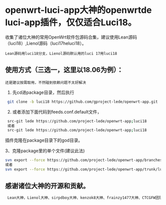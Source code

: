 # openwrt-luci-app大神的openwrtde luci-app插件，仅仅适合Luci18。
收集了诸位大神的常用OpenWrt软件包源码合集，建议使用Lean源码（luci18）,Lienol源码（luci17heluci18）。

`Lean源码用luci18分支，Lienol源码默认用的luci 17用luci18`


## 使用方式（三选一，这里以18.06为例）：
`还是建议按需取用，不然碰到依赖问题不太好解决`
1. 先cd进package目录，然后执行
```bash
 git clone -b luci18 https://github.com/gproject-lede/openwrt-app.git
```
2. 或者添加下面代码到feeds.conf.default文件，
```bash
 src-git lede https://github.com/project-lede/openwrt-app;luci18
 或者
 src-git lede https://github.com/project-lede/openwrt-app;luci18
```
插件克隆在package目录下的god目录。

3、克隆package里的单个文件(建议此法)
```bash
svn export --force https://github.com/project-lede/openwrt-app/branches/luci18/luci-app-godproxy package/diy/luci-app-godproxy
或者
svn export --force https://github.com/project-lede/openwrt-app/trunk/luci-app-godproxy package/diy/luci-app-godproxy
```
## 感谢诸位大神的开源和贡献。
```bash
 Lean大神，Lienol大神、sirpdboy大神、kenzok8大神、frainzy1477大神、CTCGFW团队、garypang13大神、vernesong大神、rufengsuixing大神、jerrykuku大神、tty228大神、fw876大神、xiaorouji大神、xiaoqingfengATGH大神、lisaac大神、destan19大神、KFERMercer大神等等诸位大神。
```
